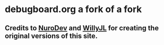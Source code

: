 # debugboard.org a fork of a fork
## Credits to [NuroDev](https://GitHub.com/nurodev) and [WillyJL](https://GitHub.com/WillyJL) for creating the original versions of this site.


